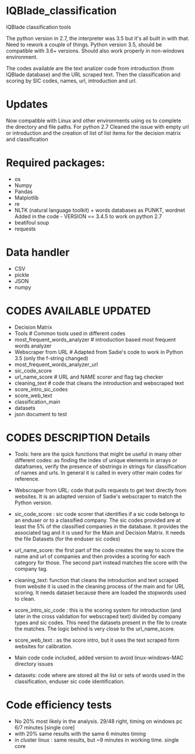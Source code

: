 # IQBlade_classification
IQBlade classification tools 

The python version in 2.7, the interpreter was 3.5 but it's all built in with that. Need to rework a couple of things.
Python version 3.5, should be compatible with 3.6+ versions. Should also work properly in non-windows environment.


The codes available are the text analizer code from introduction (from IQBlade database) and the URL scraped text.
Then the classification and scoring by SIC codes, names, url, introduction and url.

# Updates

Now compatible with Linux and other environments using os to complete the directory and file paths. For python 2.7
Cleaned the issue with empty url or introduction and the creation of list of list items for the decision matrix and classification

# Required packages:
* os 
* Numpy
* Pandas
* Matplotlib
* re
* NLTK (natural language toolkit) + words databases as PUNKT, wordnet Added in the code - VERSION == 3.4.5 to work on python 2.7 
* beatifoul soup
* requests

# Data handler
* CSV
* pickle
* JSON
* numpy

# CODES AVAILABLE UPDATED
* Decision Matrix
* Tools  # Common tools used in different codes
* most_frequent_words_analyzer # introduction based most frequent words analyzer
* Webscraper from URL # Adapted from Sadie's code to work in Python 3.5 (only the f-string changed)
* most_frequent_words_analyzer_url  
* sic_code_score 
* url_name_score # URL and NAME scorer and flag tag checker
* cleaning_text # code that cleans the introduction and webscraped text
* score_intro_sic_codes 
* score_web_text
* classification_main
* datasets
* json document to test
 
# CODES DESCRIPTION Details

* Tools: here are the quick functions that might be useful in many other different codes: as finding the index of unique elements in arrays or dataframes, verify the presence of sbstrings in strings for classification of names and urls. In general it is called in every other main codes for reference.

* Webscraper from URL: code that pulls requests to get text directly from websites. It is an adapted version of Sadie's webscraper to match the Python version.

* sic_code_score : sic code scorer that identifies if a sic code belongs to an enduser or to a classified company. The sic codes provided are at least the 5% of the classified companies in the database. It provides the associated tag and it is used for the Main and Decision Matrix. It needs the file Datasets (for the enduser sic codes)

* url_name_score: the first part of the code creates the way to score the name and url of companies and then provides a scoring for each category for those. The second part instead matches the score with the company tag.

* cleaning_text: function that cleans the introduction and text scraped from website it is used in the cleaning process of the main and for URL scoring. It needs dataset because there are loaded the stopwords used to clean.

* score_intro_sic_code : this is the scoring system for introduction (and later in the cross validation for webscraped text) divided by company types and sic codes. This need the datasets present in the file to create the matches. The logic behind is very close to the url_name_score.

* score_web_text : as the score intro, but it uses the text scraped form websites for calibration. 

* Main code code included, added version to avoid linux-windows-MAC directory issues

* datasets: code where are stored all the list or sets of words used in the classification, enduser sic code identification. 

# Code efficiency tests
- No 20% most likely in the analysis. 29/48 right, timing on windows pc 6/7 minutes [single core]
- with 20% same results with the same 6 minutes timing
- in cluster linux : same results, but ~9 minutes in working time. single core
